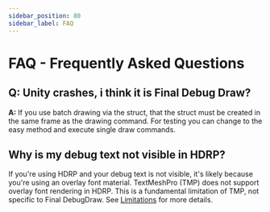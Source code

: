 ```yaml
---
sidebar_position: 80
sidebar_label: FAQ
---
```



# FAQ - Frequently Asked Questions

## **Q: Unity crashes, i think it is Final Debug Draw?**

**A:** If you use batch drawing via the struct, that the struct must be created in the same frame as the drawing command. For testing you can change to the easy method and execute single draw commands.

## Why is my debug text not visible in HDRP?

If you're using HDRP and your debug text is not visible, it's likely because you're using an overlay font material. TextMeshPro (TMP) does not support overlay font rendering in HDRP. This is a fundamental limitation of TMP, not specific to Final DebugDraw. See [Limitations](limitations.md) for more details.

